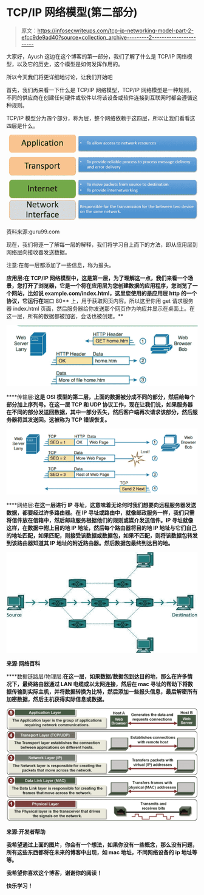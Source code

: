 # TCP/IP 网络模型(第二部分)

> 原文：<https://infosecwriteups.com/tcp-ip-networking-model-part-2-efcc9de9ad40?source=collection_archive---------2----------------------->

大家好，Ayush 这边在这个博客的第一部分，我们了解了什么是 TCP/IP 网络模型，以及它的历史，这个模型是如何发挥作用的。

所以今天我们将更详细地讨论，让我们开始吧

首先，我们再来看一下什么是 TCP/IP 网络模型，TCP/IP 网络模型是一种规则，不同的供应商在创建任何硬件或软件以将该设备或软件连接到互联网时都会遵循这种规则。

TCP/IP 模型分为四个部分，称为层，整个网络依赖于这四层，所以让我们看看这四层是什么。

![](img/a7d457083597cc958f0099fec3816493.png)

资料来源:guru99.com

现在，我们将逐一了解每一层的解释，我们将学习自上而下的方法，即从应用层到网络层向接收器发送数据。

注意:在每一层都添加了一些信息，称为报头。

**应用层:**在 TCP/IP 网络模型中，这是第一层，为了理解这一点，我们来看一个场景，您打开了浏览器，它是一个将在应用层为您创建数据的应用程序，您浏览了一个网站，比如说 example.com/index.html**，这里您使用的是应用层 **http** 的一个协议，它运行在**端口 80** 上，用于获取网页内容。所以这里你用 get 请求服务器 index.html 页面，然后服务器给你发送那个网页作为响应并显示在桌面上。在这一层，所有的数据都被加密，会话也被创建。**

**![](img/10511e4d9da04730280dcacb2bf98416.png)**

****传输层:**这是 OSI 模型的第二层，上面的数据被分成不同的部分，然后给每个部分加上序列号。在这一层 TCP 和 UDP 协议工作，现在让我们说，如果服务器在不同的部分发送回数据，其中一部分丢失，然后客户端再次请求该部分，然后服务器将其发送回。这被称为 TCP 错误恢复。**

**![](img/69b2d30cf7694a2e3bf848b012849c3a.png)**

****网络层:**在这一层进行 IP 寻址，这意味着无论何时我们想要向远程服务器发送数据，都要经过许多路由器。在 IP 寻址或路由中，就像邮政服务一样，我们只需将信件放在信箱中，然后邮政服务根据他们的规则或媒介发送信件。IP 寻址就像这样，在数据中附上目的地 IP 地址，然后每个路由器将目的地 IP 地址与它们自己的地址匹配，如果匹配，则接受该数据或数据包，如果不匹配，则将该数据包转发到该路由器知道其 IP 地址的附近路由器。然后数据包最终到达目的地。**

**![](img/66b06601de325c1da1371698ac4b9b9f.png)**

**来源:网络百科**

****数据链路层/物理层:**在这一层，如果数据/数据包到达目的地，那么在许多情况下，最终路由器通过 LAN 电缆或以太网连接，然后在 mac 寻址的帮助下将数据传输到实际主机，并将数据转换为比特，然后添加一些报头信息，最后解密所有加密数据，然后主机获得实际信息或数据。**

**![](img/1f50c5aa2be69ed268f4f6810eef7e5f.png)**

**来源:开发者帮助**

**我希望通过上面的图片，你会有一个想法，如果你没有一些概念，那么没有问题，所有这些东西都将在未来的博客中出现，如 mac 地址，不同网络设备的 ip 地址等等。**

**我希望你喜欢这个博客，谢谢你的阅读！**

**快乐学习！**